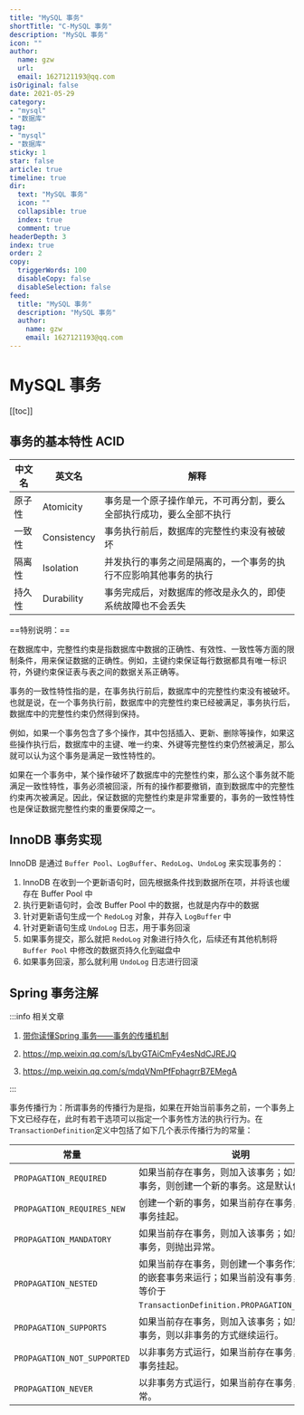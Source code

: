 ```yaml
---
title: "MySQL 事务"
shortTitle: "C-MySQL 事务"
description: "MySQL 事务"
icon: ""
author: 
  name: gzw
  url: 
  email: 1627121193@qq.com
isOriginal: false
date: 2021-05-29
category: 
- "mysql"
- "数据库"
tag:
- "mysql"
- "数据库"
sticky: 1
star: false
article: true
timeline: true
dir:
  text: "MySQL 事务"
  icon: ""
  collapsible: true
  index: true
  comment: true
headerDepth: 3
index: true
order: 2
copy:
  triggerWords: 100
  disableCopy: false
  disableSelection: false
feed:
  title: "MySQL 事务"
  description: "MySQL 事务"
  author:
    name: gzw
    email: 1627121193@qq.com
---
```






# MySQL 事务

[[toc]]

## 事务的基本特性 ACID

| 中文名 | 英文名      | 解释                                                         |
| ------ | ----------- | ------------------------------------------------------------ |
| 原子性 | Atomicity   | 事务是一个原子操作单元，不可再分割，要么全部执行成功，要么全部不执行 |
| 一致性 | Consistency | 事务执行前后，数据库的完整性约束没有被破坏                   |
| 隔离性 | Isolation   | 并发执行的事务之间是隔离的，一个事务的执行不应影响其他事务的执行 |
| 持久性 | Durability  | 事务完成后，对数据库的修改是永久的，即使系统故障也不会丢失   |

==特别说明：==

在数据库中，完整性约束是指数据库中数据的正确性、有效性、一致性等方面的限制条件，用来保证数据的正确性。例如，主键约束保证每行数据都具有唯一标识符，外键约束保证表与表之间的数据关系正确等。

事务的一致性特性指的是，在事务执行前后，数据库中的完整性约束没有被破坏。也就是说，在一个事务执行前，数据库中的完整性约束已经被满足，事务执行后，数据库中的完整性约束仍然得到保持。

例如，如果一个事务包含了多个操作，其中包括插入、更新、删除等操作，如果这些操作执行后，数据库中的主键、唯一约束、外键等完整性约束仍然被满足，那么就可以认为这个事务是满足一致性特性的。

如果在一个事务中，某个操作破坏了数据库中的完整性约束，那么这个事务就不能满足一致性特性，事务必须被回滚，所有的操作都要撤销，直到数据库中的完整性约束再次被满足。因此，保证数据的完整性约束是非常重要的，事务的一致性特性也是保证数据完整性约束的重要保障之一。





## InnoDB 事务实现

InnoDB 是通过 `Buffer Pool`、`LogBuffer`、`RedoLog`、`UndoLog` 来实现事务的：

1. InnoDB 在收到一个更新语句时，回先根据条件找到数据所在项，并将该也缓存在 Buffer Pool 中
2. 执行更新语句时，会改 Buffer Pool 中的数据，也就是内存中的数据
3. 针对更新语句生成一个 `RedoLog` 对象，并存入 `LogBuffer` 中
4. 针对更新语句生成 `UndoLog` 日志，用于事务回滚
5. 如果事务提交，那么就把 `RedoLog` 对象进行持久化，后续还有其他机制将 `Buffer Pool` 中修改的数据页持久化到磁盘中
6. 如果事务回滚，那么就利用 `UndoLog` 日志进行回滚





## Spring 事务注解

:::info 相关文章

1. [带你读懂Spring 事务——事务的传播机制](https://zhuanlan.zhihu.com/p/148504094)

2. https://mp.weixin.qq.com/s/LbyGTAiCmFy4esNdCJREJQ
3. https://mp.weixin.qq.com/s/mdqVNmPfFphagrrB7EMegA

:::

事务传播行为：所谓事务的传播行为是指，如果在开始当前事务之前，一个事务上下文已经存在，此时有若干选项可以指定一个事务性方法的执行行为。在`TransactionDefinition`定义中包括了如下几个表示传播行为的常量：

| 常量                        | 说明                                                         |
| --------------------------- | ------------------------------------------------------------ |
| `PROPAGATION_REQUIRED`      | 如果当前存在事务，则加入该事务；如果当前没有事务，则创建一个新的事务。这是默认值。 |
| `PROPAGATION_REQUIRES_NEW`  | 创建一个新的事务，如果当前存在事务，则把当前事务挂起。       |
| `PROPAGATION_MANDATORY`     | 如果当前存在事务，则加入该事务；如果当前没有事务，则抛出异常。 |
| `PROPAGATION_NESTED`        | 如果当前存在事务，则创建一个事务作为当前事务的嵌套事务来运行；如果当前没有事务，则该取值等价于`TransactionDefinition.PROPAGATION_REQUIRED`。 |
| `PROPAGATION_SUPPORTS`      | 如果当前存在事务，则加入该事务；如果当前没有事务，则以非事务的方式继续运行。 |
| `PROPAGATION_NOT_SUPPORTED` | 以非事务方式运行，如果当前存在事务，则把当前事务挂起。       |
| `PROPAGATION_NEVER`         | 以非事务方式运行，如果当前存在事务，则抛出异常。             |

